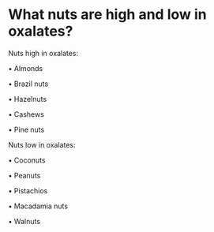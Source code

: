 # What nuts are high and low in oxalates?

Nuts high in oxalates:

• Almonds

• Brazil nuts

• Hazelnuts

• Cashews

• Pine nuts

Nuts low in oxalates:

• Coconuts

• Peanuts

• Pistachios

• Macadamia nuts

• Walnuts